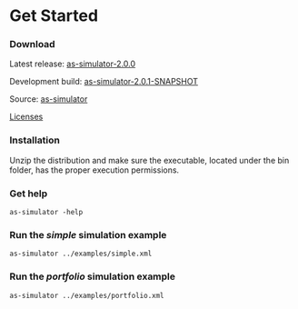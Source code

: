 # Get Started

### Download

Latest release: <a href="http://activespaces.tibco.com/nexus/service/local/artifact/maven/redirect?r=releases&amp;g=com.tibco.as.io&amp;a=as-simulator&amp;v=LATEST&amp;e=zip&amp;c=distribution" target="_blank" class="btn btn-primary">as-simulator-2.0.0</a>

Development build: <a href="http://activespaces.tibco.com/nexus/service/local/artifact/maven/redirect?r=snapshots&amp;g=com.tibco.as.io&amp;a=as-simulator&amp;v=LATEST&amp;e=zip&amp;c=distribution" target="_blank" class="btn btn-primary">as-simulator-2.0.1-SNAPSHOT</a>

Source: <a href="https://github.com/TIBCOSoftware/as-tools/tree/master/as-simulator" target="_blank">as-simulator</a>

<a href="https://raw.githubusercontent.com/TIBCOSoftware/as-tools/master/as-simulator/LICENSE.txt" target="_blank">Licenses</a>

### Installation

Unzip the distribution and make sure the executable, located under the bin folder, has the proper execution permissions.

### Get help

~~~
as-simulator -help
~~~

### Run the *simple* simulation example 

~~~
as-simulator ../examples/simple.xml
~~~

### Run the *portfolio* simulation example 

~~~
as-simulator ../examples/portfolio.xml
~~~
